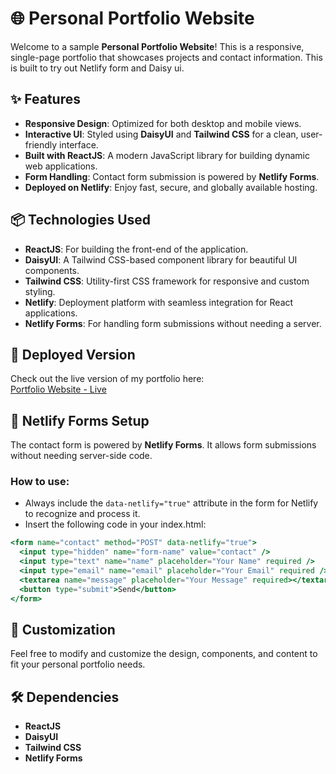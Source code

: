 # 🌐 Personal Portfolio Website

Welcome to a sample **Personal Portfolio Website**! This is a responsive, single-page portfolio that showcases projects and contact information. This is built to try out Netlify form and Daisy ui.

## ✨ Features

- **Responsive Design**: Optimized for both desktop and mobile views.
- **Interactive UI**: Styled using **DaisyUI** and **Tailwind CSS** for a clean, user-friendly interface.
- **Built with ReactJS**: A modern JavaScript library for building dynamic web applications.
- **Form Handling**: Contact form submission is powered by **Netlify Forms**.
- **Deployed on Netlify**: Enjoy fast, secure, and globally available hosting.

## 📦 Technologies Used

- **ReactJS**: For building the front-end of the application.
- **DaisyUI**: A Tailwind CSS-based component library for beautiful UI components.
- **Tailwind CSS**: Utility-first CSS framework for responsive and custom styling.
- **Netlify**: Deployment platform with seamless integration for React applications.
- **Netlify Forms**: For handling form submissions without needing a server.

## 🚀 Deployed Version

Check out the live version of my portfolio here:  
[Portfolio Website - Live](https://daisyuiweb.netlify.app)  


## 📨 Netlify Forms Setup

The contact form is powered by **Netlify Forms**. It allows form submissions without needing server-side code.

### How to use:
- Always include the `data-netlify="true"` attribute in the form for Netlify to recognize and process it.
- Insert the following code in your index.html:

```jsx
<form name="contact" method="POST" data-netlify="true">
  <input type="hidden" name="form-name" value="contact" />
  <input type="text" name="name" placeholder="Your Name" required />
  <input type="email" name="email" placeholder="Your Email" required />
  <textarea name="message" placeholder="Your Message" required></textarea>
  <button type="submit">Send</button>
</form>
```

## 🎨 Customization

Feel free to modify and customize the design, components, and content to fit your personal portfolio needs.

## 🛠️ Dependencies

- **ReactJS**
- **DaisyUI**
- **Tailwind CSS**
- **Netlify Forms**

